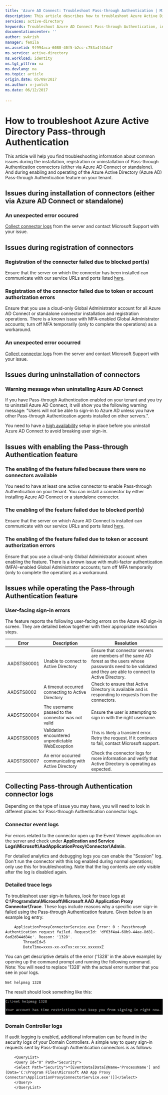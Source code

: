 ```yaml
---
title: 'Azure AD Connect: Troubleshoot Pass-through Authentication | Microsoft Docs'
description: This article describes how to troubleshoot Azure Active Directory (Azure AD) Pass-through Authentication.
services: active-directory
keywords: Troubleshoot Azure AD Connect Pass-through Authentication, install Active Directory, required components for Azure AD, SSO, Single Sign-on
documentationcenter: ''
author: swkrish
manager: femila
ms.assetid: 9f994aca-6088-40f5-b2cc-c753a4f41da7
ms.service: active-directory
ms.workload: identity
ms.tgt_pltfrm: na
ms.devlang: na
ms.topic: article
origin.date: 05/09/2017
ms.author: v-junlch
ms.date: 06/12/2017

---
```


# How to troubleshoot Azure Active Directory Pass-through Authentication

This article will help you find troubleshooting information about common issues during the installation, registration or uninstallation of Pass-through Authentication connectors (either via Azure AD Connect or standalone). And during enabling and operating of the Azure Active Directory (Azure AD) Pass-through Authentication feature on your tenant.

## Issues during installation of connectors (either via Azure AD Connect or standalone)

### An unexpected error occured

[Collect connector logs](#collecting-pass-through-authentication-connector-logs) from the server and contact Microsoft Support with your issue.

## Issues during registration of connectors

### Registration of the connecter failed due to blocked port(s)

Ensure that the server on which the connector has been installed can communicate with our service URLs and ports listed [here](active-directory-aadconnect-pass-through-authentication.md).

### Registration of the connector failed due to token or account authorization errors

Ensure that you use a cloud-only Global Administrator account for all Azure AD Connect or standalone connector installation and registration operations. There is a known issue with MFA-enabled Global Administrator accounts; turn off MFA temporarily (only to complete the operations) as a workaround.

### An unexpected error occurred

[Collect connector logs](#collecting-pass-through-authentication-connector-logs) from the server and contact Microsoft Support with your issue.

## Issues during uninstallation of connectors

### Warning message when uninstalling Azure AD Connect

If you have Pass-through Authentication enabled on your tenant and you try to uninstall Azure AD Connect, it will show you the following warning message: "Users will not be able to sign-in to Azure AD unless you have other Pass-through Authentication agents installed on other servers.".

You need to have a [high availability](active-directory-aadconnect-pass-through-authentication.md) setup in place before you uninstall Azure AD Connect to avoid breaking user sign-in.

## Issues with enabling the Pass-through Authentication feature

### The enabling of the feature failed because there were no connectors available

You need to have at least one active connector to enable Pass-through Authentication on your tenant. You can install a connector by either installing Azure AD Connect or a standalone connector.

### The enabling of the feature failed due to blocked port(s)

Ensure that the server on which Azure AD Connect is installed can communicate with our service URLs and ports listed [here](active-directory-aadconnect-pass-through-authentication.md).

### The enabling of the feature failed due to token or account authorization errors

Ensure that you use a cloud-only Global Administrator account when enabling the feature. There is a known issue with multi-factor authentication (MFA)-enabled Global Administrator accounts; turn off MFA temporarily (only to complete the operation) as a workaround.

## Issues while operating the Pass-through Authentication feature

### User-facing sign-in errors

The feature reports the following user-facing errors on the Azure AD sign-in screen. They are detailed below together with their appropriate resolution steps.

|Error|Description|Resolution
| --- | --- | ---
|AADSTS80001|Unable to connect to Active Directory|Ensure that connector servers are members of the same AD forest as the users whose passwords need to be validated and they are able to connect to Active Directory.  
|AADSTS8002|A timeout occurred connecting to Active Directory|Check to ensure that Active Directory is available and is responding to requests from the connectors.
|AADSTS80004|The username passed to the connector was not valid|Ensure the user is attempting to sign in with the right username.
|AADSTS80005|Validation encountered unpredictable WebException|This is likely a transient error. Retry the request. If it continues to fail, contact Microsoft support.
|AADSTS80007|An error occurred communicating with Active Directory|Check the connector logs for more information and verify that Active Directory is operating as expected.

## Collecting Pass-through Authentication connector logs

Depending on the type of issue you may have, you will need to look in different places for Pass-through Authentication connector logs.

### Connector event logs

For errors related to the connector open up the Event Viewer application on the server and check under **Application and Service Logs\Microsoft\AadApplicationProxy\Connector\Admin**.

For detailed analytics and debugging logs you can enable the "Session" log. Don't run the connector with this log enabled during normal operations; only use this for troubleshooting. Note that the log contents are only visible after the log is disabled again.

### Detailed trace logs

To troubleshoot user sign-in failures, look for trace logs at **C:\Programdata\Microsoft\Microsoft AAD Application Proxy Connector\Trace**. These logs include reasons why a specific user sign-in failed using the Pass-through Authentication feature. Given below is an example log entry:

```
	ApplicationProxyConnectorService.exe Error: 0 : Passthrough Authentication request failed. RequestId: 'df63f4a4-68b9-44ae-8d81-6ad2d844d84e'. Reason: '1328'.
	    ThreadId=5
	    DateTime=xxxx-xx-xxTxx:xx:xx.xxxxxxZ
```

You can get descriptive details of the error ('1328' in the above example) by opening up the command prompt and running the following command. Note: You will need to replace '1328' with the actual error number that you see in your logs.

`Net helpmsg 1328`

The result should look something like this:

![Pass-through Authentication](./media/active-directory-aadconnect-pass-through-authentication/pta3.png)

### Domain Controller logs

If audit logging is enabled, additional information can be found in the security logs of your Domain Controllers. A simple way to query sign-in requests sent by Pass-through Authentication connectors is as follows:

```
    <QueryList>
    <Query Id="0" Path="Security">
    <Select Path="Security">*[EventData[Data[@Name='ProcessName'] and (Data='C:\Program Files\Microsoft AAD App Proxy Connector\ApplicationProxyConnectorService.exe')]]</Select>
    </Query>
    </QueryList>
```


